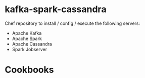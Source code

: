 # kafka-spark-cassandra

Chef repository to install / config / execute the following servers:
* Apache Kafka
* Apache Spark
* Apache Cassandra
* Spark Jobserver

# Cookbooks
